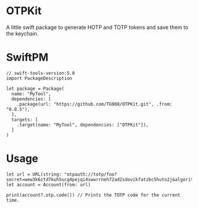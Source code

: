 # OTPKit

A little swift package to generate HOTP and TOTP tokens and save them to the keychain.

# SwiftPM
```
// swift-tools-version:5.0
import PackageDescription

let package = Package(
  name: "MyTool",
  dependencies: [
    .package(url: "https://github.com/TG908/OTPKit.git", .from: "0.0.5"),
  ],
  targets: [
    .target(name: "MyTool", dependencies: ["OTPKit"]),
  ]
)
```

# Usage
```
let url = URL(string: "otpauth://totp/foo?secret=wew3k6ztd7kuh5ucg4pejqi4swwrrneh72ad2sdovikfatzbc5huto2j&algorithm=SHA256&digits=6&period=30")!
let account = Account(from: url)

print(account?.otp.code()) // Prints the TOTP code for the current time.

```
